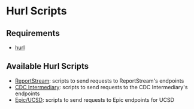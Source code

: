 # Hurl Scripts

## Requirements

- [hurl](https://hurl.dev/)

## Available Hurl Scripts

- [ReportStream](./rs/): scripts to send requests to ReportStream's endpoints
- [CDC Intermediary](./ti/): scripts to send requests to the CDC Intermediary's endpoints
- [Epic/UCSD](./epic/): scripts to send requests to Epic endpoints for UCSD
